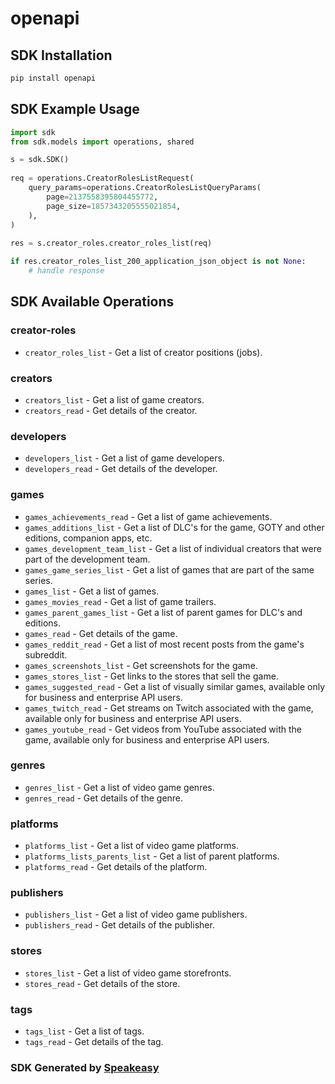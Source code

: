 # openapi

<!-- Start SDK Installation -->
## SDK Installation

```bash
pip install openapi
```
<!-- End SDK Installation -->

## SDK Example Usage
<!-- Start SDK Example Usage -->
```python
import sdk
from sdk.models import operations, shared

s = sdk.SDK()
    
req = operations.CreatorRolesListRequest(
    query_params=operations.CreatorRolesListQueryParams(
        page=2137558395804455772,
        page_size=1857343205555021854,
    ),
)
    
res = s.creator_roles.creator_roles_list(req)

if res.creator_roles_list_200_application_json_object is not None:
    # handle response
```
<!-- End SDK Example Usage -->

<!-- Start SDK Available Operations -->
## SDK Available Operations

### creator-roles

* `creator_roles_list` - Get a list of creator positions (jobs).

### creators

* `creators_list` - Get a list of game creators.
* `creators_read` - Get details of the creator.

### developers

* `developers_list` - Get a list of game developers.
* `developers_read` - Get details of the developer.

### games

* `games_achievements_read` - Get a list of game achievements.
* `games_additions_list` - Get a list of DLC's for the game, GOTY and other editions, companion apps, etc.
* `games_development_team_list` - Get a list of individual creators that were part of the development team.
* `games_game_series_list` - Get a list of games that are part of the same series.
* `games_list` - Get a list of games.
* `games_movies_read` - Get a list of game trailers.
* `games_parent_games_list` - Get a list of parent games for DLC's and editions.
* `games_read` - Get details of the game.
* `games_reddit_read` - Get a list of most recent posts from the game's subreddit.
* `games_screenshots_list` - Get screenshots for the game.
* `games_stores_list` - Get links to the stores that sell the game.
* `games_suggested_read` - Get a list of visually similar games, available only for business and enterprise API users.
* `games_twitch_read` - Get streams on Twitch associated with the game, available only for business and enterprise API users.
* `games_youtube_read` - Get videos from YouTube associated with the game, available only for business and enterprise API users.

### genres

* `genres_list` - Get a list of video game genres.
* `genres_read` - Get details of the genre.

### platforms

* `platforms_list` - Get a list of video game platforms.
* `platforms_lists_parents_list` - Get a list of parent platforms.
* `platforms_read` - Get details of the platform.

### publishers

* `publishers_list` - Get a list of video game publishers.
* `publishers_read` - Get details of the publisher.

### stores

* `stores_list` - Get a list of video game storefronts.
* `stores_read` - Get details of the store.

### tags

* `tags_list` - Get a list of tags.
* `tags_read` - Get details of the tag.

<!-- End SDK Available Operations -->

### SDK Generated by [Speakeasy](https://docs.speakeasyapi.dev/docs/using-speakeasy/client-sdks)

